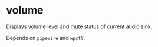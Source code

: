 # volume

Displays volume level and mute status of current audio sink.

Depends on `pipewire` and `wpctl`.

